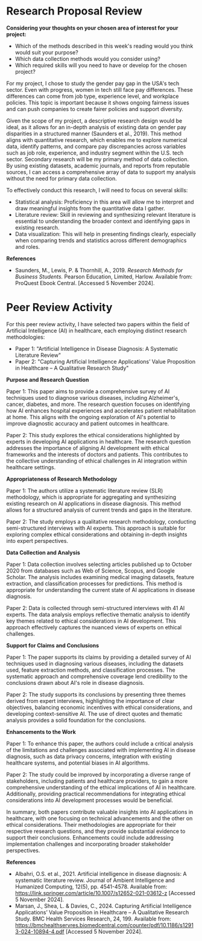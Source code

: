 # Research Proposal Review

**Considering your thoughts on your chosen area of interest for your project:**

- Which of the methods described in this week's reading would you think would suit your purpose?
- Which data collection methods would you consider using?
- Which required skills will you need to have or develop for the chosen project?
  </br>

For my project, I chose to study the gender pay gap in the USA's tech sector. Even with progress, women in tech still face pay differences. These differences can come from job type, experience level, and workplace policies. This topic is important because it shows ongoing fairness issues and can push companies to create fairer policies and support diversity.
</br>

Given the scope of my project, a descriptive research design would be ideal, as it allows for an in-depth analysis of existing data on gender pay disparities in a structured manner (Saunders et al., 2019). This method aligns with quantitative research, which enables me to explore numerical data, identify patterns, and compare pay discrepancies across variables such as job role, experience, and industry segment within the U.S. tech sector. Secondary research will be my primary method of data collection. By using existing datasets, academic journals, and reports from reputable sources, I can access a comprehensive array of data to support my analysis without the need for primary data collection.
</br>

To effectively conduct this research, I will need to focus on several skills:

- Statistical analysis: Proficiency in this area will allow me to interpret and draw meaningful insights from the quantitative data I gather.
- Literature review: Skill in reviewing and synthesizing relevant literature is essential to understanding the broader context and identifying gaps in existing research.
- Data visualization: This will help in presenting findings clearly, especially when comparing trends and statistics across different demographics and roles.
  </br>

**References**

- Saunders, M., Lewis, P. & Thornhill, A., 2019. _Research Methods for Business Students._ Pearson Education, Limited, Harlow. Available from: ProQuest Ebook Central. [Accessed 5 November 2024].
  </br>

# Peer Review Activity

For this peer review activity, I have selected two papers within the field of Artificial Intelligence (AI) in healthcare, each employing distinct research methodologies:

- Paper 1: "Artificial Intelligence in Disease Diagnosis: A Systematic Literature Review"
- Paper 2: "Capturing Artificial Intelligence Applications’ Value Proposition in Healthcare – A Qualitative Research Study"
  </br>

**Purpose and Research Question**

Paper 1: This paper aims to provide a comprehensive survey of AI techniques used to diagnose various diseases, including Alzheimer's, cancer, diabetes, and more. The research question focuses on identifying how AI enhances hospital experiences and accelerates patient rehabilitation at home. This aligns with the ongoing exploration of AI's potential to improve diagnostic accuracy and patient outcomes in healthcare.

Paper 2: This study explores the ethical considerations highlighted by experts in developing AI applications in healthcare. The research question addresses the importance of aligning AI development with ethical frameworks and the interests of doctors and patients. This contributes to the collective understanding of ethical challenges in AI integration within healthcare settings.
</br>

**Appropriateness of Research Methodology**

Paper 1: The authors utilize a systematic literature review (SLR) methodology, which is appropriate for aggregating and synthesizing existing research on AI applications in disease diagnosis. This method allows for a structured analysis of current trends and gaps in the literature.

Paper 2: The study employs a qualitative research methodology, conducting semi-structured interviews with AI experts. This approach is suitable for exploring complex ethical considerations and obtaining in-depth insights into expert perspectives.
</br>

**Data Collection and Analysis**

Paper 1: Data collection involves selecting articles published up to October 2020 from databases such as Web of Science, Scopus, and Google Scholar. The analysis includes examining medical imaging datasets, feature extraction, and classification processes for predictions. This method is appropriate for understanding the current state of AI applications in disease diagnosis.

Paper 2: Data is collected through semi-structured interviews with 41 AI experts. The data analysis employs reflective thematic analysis to identify key themes related to ethical considerations in AI development. This approach effectively captures the nuanced views of experts on ethical challenges.
</br>

**Support for Claims and Conclusions**

Paper 1: The paper supports its claims by providing a detailed survey of AI techniques used in diagnosing various diseases, including the datasets used, feature extraction methods, and classification processes. The systematic approach and comprehensive coverage lend credibility to the conclusions drawn about AI's role in disease diagnosis.

Paper 2: The study supports its conclusions by presenting three themes derived from expert interviews, highlighting the importance of clear objectives, balancing economic incentives with ethical considerations, and developing context-sensitive AI. The use of direct quotes and thematic analysis provides a solid foundation for the conclusions.
</br>

**Enhancements to the Work**

Paper 1: To enhance this paper, the authors could include a critical analysis of the limitations and challenges associated with implementing AI in disease diagnosis, such as data privacy concerns, integration with existing healthcare systems, and potential biases in AI algorithms.

Paper 2: The study could be improved by incorporating a diverse range of stakeholders, including patients and healthcare providers, to gain a more comprehensive understanding of the ethical implications of AI in healthcare. Additionally, providing practical recommendations for integrating ethical considerations into AI development processes would be beneficial.
</br>

In summary, both papers contribute valuable insights into AI applications in healthcare, with one focusing on technical advancements and the other on ethical considerations. Their methodologies are appropriate for their respective research questions, and they provide substantial evidence to support their conclusions. Enhancements could include addressing implementation challenges and incorporating broader stakeholder perspectives.
</br>

**References**

- Albahri, O.S. et al., 2021. Artificial intelligence in disease diagnosis: A systematic literature review. Journal of Ambient Intelligence and Humanized Computing, 12(5), pp. 4541-4578. Available from: https://link.springer.com/article/10.1007/s12652-021-03612-z [Accessed 5 November 2024].
- Marsan, J., Shea, L. & Davies, C., 2024. Capturing Artificial Intelligence Applications’ Value Proposition in Healthcare – A Qualitative Research Study. BMC Health Services Research, 24, 199. Available from: https://bmchealthservres.biomedcentral.com/counter/pdf/10.1186/s12913-024-10894-4.pdf [Accessed 5 November 2024].

